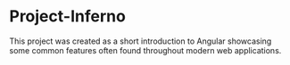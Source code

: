 # Project-Inferno

This project was created as a short introduction to Angular showcasing some common features often found throughout modern web applications. 
